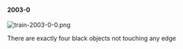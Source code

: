 #### 2003-0
![train-2003-0-0.png](https://github.com/lil-lab/nlvr/raw/master/nlvr/train/images/44/train-2003-0-0.png "train-2003-0-0.png")

There are exactly four black objects not touching any edge